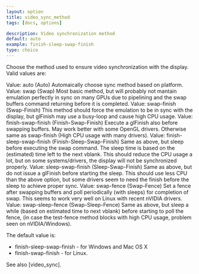 ```yaml
---
layout: option
title: video_sync_method
tags: [docs, options]

description: Video synchronization method
default: auto
example: finish-sleep-swap-finish
type: choice
---
```


Choose the method used to ensure video synchronization with the display.
Valid values are:

Value: auto (Auto)
       Automaically choose sync method based on platform.
Value: swap (Swap)
       Most basic method, but will probably not mantain emulation
       perfectly in sync on many GPUs due to pipelining and the swap buffers
       command returning before it is completed.
Value: swap-finish (Swap-Finish)
       This method should force the emulation to be in sync with
       the display, but glFinish may use a busy-loop and cause high CPU usage.
Value: finish-swap-finish (Finish-Swap-Finish)
       Execute a glFinish also before swapping buffers.
       May work better with some OpenGL drivers. Otherwise same as swap-finish
       (High CPU usage with many drivers).
Value: finish-sleep-swap-finish (Finish-Sleep-Swap-Finish)
       Same as above, but sleep before executing
       the swap command. The sleep time is based on the (estimated) time left
       to the next vblank. This should reduce the CPU usage a lot, but on some
       systems/drivers, the display will not be synchronized properly.
Value: sleep-swap-finish (Sleep-Swap-Finish)
       Same as above, but do not issue a glFinish before
       starting the sleep. This should use less CPU than the above option, but
       some drivers seem to need the finish before the sleep to achieve proper
       sync.
Value: swap-fence (Swap-Fence)
       Set a fence after swapping buffers and poll periodically
       (with sleeps) for completion of swap. This seems to work very well on
       Linux with recent nVIDIA drivers.
Value: swap-sleep-fence (Swap-Sleep-Fence)
       Same as above, but sleep a while (based on estimated
       time to next vblank) before starting to poll the fence, (in case the
       test-fence method blocks with high CPU usage, problem seen on
       nVIDIA/Windows).

The default value is:
* finish-sleep-swap-finish - for Windows and Mac OS X
* finish-swap-finish - for Linux.

See also [video_sync].
